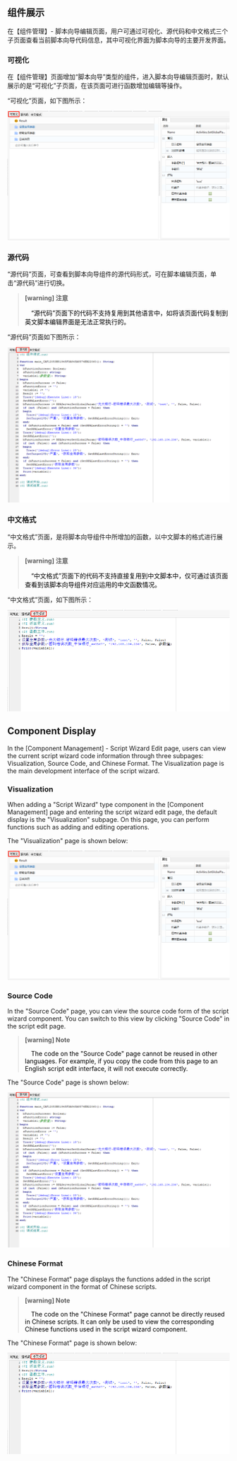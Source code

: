 ## 组件展示

在【组件管理】- 脚本向导编辑页面，用户可通过可视化、源代码和中文格式三个子页面查看当前脚本向导代码信息，其中可视化界面为脚本向导的主要开发界面。

### 可视化<span id="可视化"></span>

在【组件管理】页面增加“脚本向导”类型的组件，进入脚本向导编辑页面时，默认展示的是“可视化”子页面，在该页面可进行函数增加编辑等操作。

“可视化”页面，如下图所示：

![image-20230306140446574](Show.assets/image-20230306140446574.png)

### 源代码<span id="源代码"></span>

“源代码”页面，可查看到脚本向导组件的源代码形式，可在脚本编辑页面，单击“源代码”进行切换。

> **[warning] 注意**
>
> <span>&emsp;</span><font color="black">“源代码”页面下的代码不支持复用到其他语言中，如将该页面代码复制到英文脚本编辑界面是无法正常执行的。</font>

“源代码”页面如下图所示：

![image-20230306140652538](Show.assets/image-20230306140652538.png)

### 中文格式<span id="中文格式"></span>

“中文格式”页面，是将脚本向导组件中所增加的函数，以中文脚本的格式进行展示。

> **[warning] 注意**
>
> <span>&emsp;</span><font color="black">“中文格式”页面下的代码不支持直接复用到中文脚本中，仅可通过该页面查看到该脚本向导组件对应运用的中文函数情况。</font>

“中文格式”页面，如下图所示：

![image-20230306140822358](Show.assets/image-20230306140822358.png)

## Component Display

In the [Component Management] - Script Wizard Edit page, users can view the current script wizard code information through three subpages: Visualization, Source Code, and Chinese Format. The Visualization page is the main development interface of the script wizard.

### Visualization<span id="visualization"></span>

When adding a "Script Wizard" type component in the [Component Management] page and entering the script wizard edit page, the default display is the "Visualization" subpage. On this page, you can perform functions such as adding and editing operations.

The "Visualization" page is shown below:

![image-20230306140446574](Show.assets/image-20230306140446574.png)

### Source Code<span id="source-code"></span>

In the "Source Code" page, you can view the source code form of the script wizard component. You can switch to this view by clicking "Source Code" in the script edit page.

> **[warning] Note**
>
> <span>&emsp;</span><font color="black">The code on the "Source Code" page cannot be reused in other languages. For example, if you copy the code from this page to an English script edit interface, it will not execute correctly.</font>

The "Source Code" page is shown below:

![image-20230306140652538](Show.assets/image-20230306140652538.png)

### Chinese Format<span id="chinese-format"></span>

The "Chinese Format" page displays the functions added in the script wizard component in the format of Chinese scripts.

> **[warning] Note**
>
> <span>&emsp;</span><font color="black">The code on the "Chinese Format" page cannot be directly reused in Chinese scripts. It can only be used to view the corresponding Chinese functions used in the script wizard component.</font>

The "Chinese Format" page is shown below:

![image-20230306140822358](Show.assets/image-20230306140822358.png)
